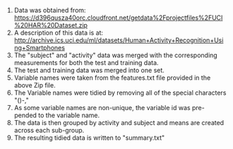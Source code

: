 1. Data was obtained from: https://d396qusza40orc.cloudfront.net/getdata%2Fprojectfiles%2FUCI%20HAR%20Dataset.zip
2. A description of this data is at: http://archive.ics.uci.edu/ml/datasets/Human+Activity+Recognition+Using+Smartphones
3. The "subject" and "activity" data was merged with the corresponding measurements for both the test and training data.
4. The test and training data was merged into one set.
5. Variable names were taken from the features.txt file provided in the above Zip file.
6. The Variable names were tidied by removing all of the special characters "()-,"
7. As some variable names are non-unique, the variable id was pre-pended to the variable name.
8. The data is then grouped by activity and subject and means are created across each sub-group.
9. The resulting tidied data is written to "summary.txt"
